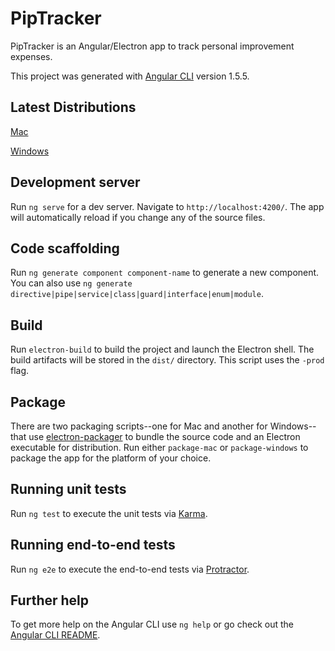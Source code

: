 # PipTracker

PipTracker is an Angular/Electron app to track personal improvement expenses.

This project was generated with [Angular CLI](https://github.com/angular/angular-cli) version 1.5.5.

## Latest Distributions
[Mac](https://www.dropbox.com/s/0ejxfwvv2qsdi2e/PIPTracker.dmg?dl=0)

[Windows](https://www.dropbox.com/s/kr0j459xnakgmsd/windows-installer.zip?dl=0)


## Development server

Run `ng serve` for a dev server. Navigate to `http://localhost:4200/`. The app will automatically reload if you change any of the source files.

## Code scaffolding

Run `ng generate component component-name` to generate a new component. You can also use `ng generate directive|pipe|service|class|guard|interface|enum|module`.

## Build

Run `electron-build` to build the project and launch the Electron shell. The build artifacts will be stored in the `dist/` directory. This script uses the `-prod` flag.

## Package
There are two packaging scripts--one for Mac and another for Windows--that use [electron-packager](https://github.com/electron-userland/electron-packager) to bundle the source code and an Electron executable for distribution. Run either `package-mac` or `package-windows` to package the app for the platform of your choice.

## Running unit tests

Run `ng test` to execute the unit tests via [Karma](https://karma-runner.github.io).

## Running end-to-end tests

Run `ng e2e` to execute the end-to-end tests via [Protractor](http://www.protractortest.org/).

## Further help

To get more help on the Angular CLI use `ng help` or go check out the [Angular CLI README](https://github.com/angular/angular-cli/blob/master/README.md).

